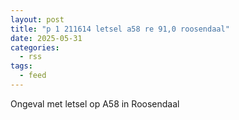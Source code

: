 ```yaml
---
layout: post
title: "p 1 211614 letsel a58 re 91,0 roosendaal"
date: 2025-05-31
categories: 
  - rss
tags: 
  - feed
---
```


Ongeval met letsel op A58 in Roosendaal
